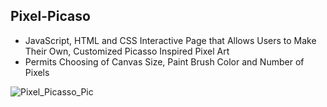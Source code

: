 ## Pixel-Picaso

* JavaScript, HTML and CSS Interactive Page that Allows Users to Make Their Own, Customized Picasso Inspired Pixel Art
* Permits Choosing of Canvas Size, Paint Brush Color and Number of Pixels




![Pixel_Picasso_Pic](https://user-images.githubusercontent.com/100870737/204232788-c670650d-f4df-46b0-b64d-51c15c4e284f.PNG)
